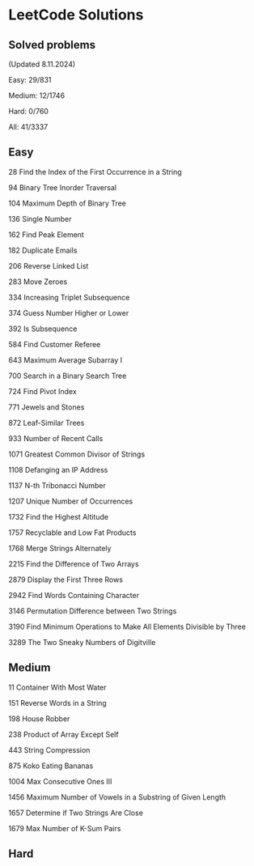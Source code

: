 # LeetCode Solutions

## Solved problems

(Updated 8.11.2024)

Easy: 29/831

Medium: 12/1746

Hard: 0/760

All: 41/3337

## Easy

28 Find the Index of the First Occurrence in a String

94 Binary Tree Inorder Traversal

104 Maximum Depth of Binary Tree

136 Single Number

162 Find Peak Element

182 Duplicate Emails

206 Reverse Linked List

283 Move Zeroes

334 Increasing Triplet Subsequence

374 Guess Number Higher or Lower

392 Is Subsequence

584 Find Customer Referee

643 Maximum Average Subarray I

700 Search in a Binary Search Tree

724 Find Pivot Index

771 Jewels and Stones

872 Leaf-Similar Trees

933 Number of Recent Calls

1071 Greatest Common Divisor of Strings

1108 Defanging an IP Address

1137 N-th Tribonacci Number

1207 Unique Number of Occurrences

1732 Find the Highest Altitude

1757 Recyclable and Low Fat Products

1768 Merge Strings Alternately

2215 Find the Difference of Two Arrays

2879 Display the First Three Rows

2942 Find Words Containing Character

3146 Permutation Difference between Two Strings

3190 Find Minimum Operations to Make All Elements Divisible by Three

3289 The Two Sneaky Numbers of Digitville

## Medium

11 Container With Most Water

151 Reverse Words in a String

198 House Robber

238 Product of Array Except Self

443 String Compression

875 Koko Eating Bananas

1004 Max Consecutive Ones III

1456 Maximum Number of Vowels in a Substring of Given Length

1657 Determine if Two Strings Are Close

1679 Max Number of K-Sum Pairs

## Hard
